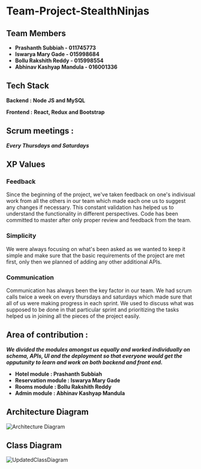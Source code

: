 <h1> Team-Project-StealthNinjas </h1> 

## Team Members
- **Prashanth Subbiah - 011745773**
- **Iswarya Mary Gade - 015998684**
- **Bollu Rakshith Reddy - 015998554**
- **Abhinav Kashyap Mandula - 016001336**
## Tech Stack
**Backend :** **Node JS and MySQL**

**Frontend :** **React, Redux and Bootstrap**

## Scrum meetings :
***Every Thursdays and Saturdays***

## XP Values
### Feedback ###

Since the beginning of the project, we've taken feedback on one's indivisual work from all the others in our team which made each one us to suggest any changes if necessary. This constant validation has helped us to understand the functionality in different perspectives. Code has been committed to master after only proper review and feedback from the team.

### Simplicity ###

We were always focusing on what's been asked as we wanted to keep it simple and make sure that the basic requirements of the project are met first, only then we planned of adding any other additional APIs.

### Communication ###

Communication has always been the key factor in our team. We had scrum calls twice a week on every thursdays and saturdays which made sure that all of us were making progress in each sprint. We used to discuss what was supposed to be done in that particular sprint and prioritizing the tasks helped us in joining all the pieces of the project easily.

## Area of contribution :

***We divided the modules amongst us equally and worked individually on schema, APIs, UI and the deployment so that everyone would get the opputunity to learn and work on both backend and front end.***

- **Hotel module : Prashanth Subbiah**
- **Reservation module : Iswarya Mary Gade**
- **Rooms module : Bollu Rakshith Reddy**
- **Admin module : Abhinav Kashyap Mandula**



## Architecture Diagram
![Architecture Diagram](https://user-images.githubusercontent.com/99629982/168196373-774794be-a959-4f60-af10-cbee4963bffa.png)


## Class Diagram

![UpdatedClassDiagram](https://user-images.githubusercontent.com/99699489/166339026-2aa764dd-b200-4232-8298-68bdcfb2fe24.png)

